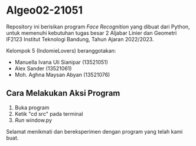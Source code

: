 # Algeo02-21051

Repository ini berisikan program _Face Recognition_ yang dibuat dari Python, untuk memenuhi kebutuhan tugas besar 2 Aljabar Linier dan Geometri IF2123 Institut Teknologi Bandung, Tahun Ajaran 2022/2023.


Kelompok 5 (IndomieLovers) beranggotakan:
- Manuella Ivana Uli Sianipar (13521051)
- Alex Sander (13521061)
- Moh. Aghna Maysan Abyan (13521076)

## Cara Melakukan Aksi Program
1) Buka program
2) Ketik "cd src" pada terminal
3) _Run_ window.py

Selamat menikmati dan bereksperimen dengan program yang telah kami buat.
